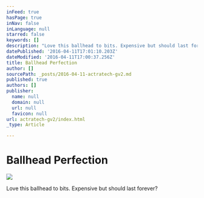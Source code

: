 ```yaml
---
inFeed: true
hasPage: true
inNav: false
inLanguage: null
starred: false
keywords: []
description: "Love this ballhead to bits. Expensive but should last forever?\_"
datePublished: '2016-04-11T17:01:10.203Z'
dateModified: '2016-04-11T17:00:37.256Z'
title: Ballhead Perfection
author: []
sourcePath: _posts/2016-04-11-actratech-gv2.md
published: true
authors: []
publisher:
  name: null
  domain: null
  url: null
  favicon: null
url: actratech-gv2/index.html
_type: Article

---
```

# Ballhead Perfection
![](https://the-grid-user-content.s3-us-west-2.amazonaws.com/3893adbc-c108-44fb-9797-c426e8c0dde7.jpg)

Love this ballhead to bits. Expensive but should last forever?